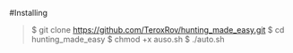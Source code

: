 #Installing
> $ git clone https://github.com/TeroxRov/hunting_made_easy.git
> $ cd hunting_made_easy
> $ chmod +x auso.sh
> $ ./auto.sh
